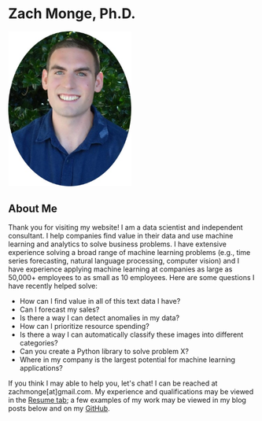 # Zach Monge, Ph.D.
<img src="images/my_picture.jpg" width="250">

## About Me
Thank you for visiting my website! I am a data scientist and independent consultant. I help companies find value in their data and use machine learning and analytics to solve business problems. I have extensive experience solving a broad range of machine learning problems (e.g., time series forecasting, natural language processing, computer vision) and I have experience applying machine learning at companies as large as 50,000+ employees to as small as 10 employees. Here are some questions I have recently helped solve:

- How can I find value in all of this text data I have?
- Can I forecast my sales?
- Is there a way I can detect anomalies in my data?
- How can I prioritize resource spending?
- Is there a way I can automatically classify these images into different categories?
- Can you create a Python library to solve problem X?
- Where in my company is the largest potential for machine learning applications?

If you think I may able to help you, let's chat! I can be reached at zachmonge[at]gmail.com. My experience and qualifications may be viewed in the [Resume tab](https://zachmonge.github.io/resume.html); a few examples of my work may be viewed in my blog posts below and on my [GitHub](https://github.com/zachmonge).
